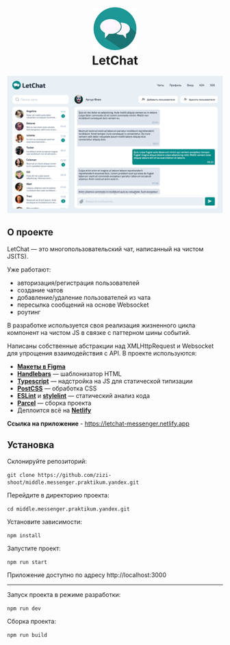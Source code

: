 <h1 align="center">
    <img src="static/images/logo.webp" alt="Logo" width="100" height="100">
    <br/>
    <span>LetChat</span>
</h1>
<p align="center">
    <img src="./static/images/letchat.png" alt="превью чата" width="700">
</p>


## О проекте

LetChat — это многопользовательский чат, написанный на чистом JS(TS).

Уже работают:
 - авторизация/регистрация пользователей
 - создание чатов
 - добавление/удаление пользователей из чата
 - пересылка сообщений на основе Websocket
 - роутинг

В разработке используется своя реализация жизненного цикла компонент на чистом JS в связке с паттерном шины событий.

Написаны собственные абстракции над XMLHttpRequest и Websocket для упрощения взаимодействия с API.
В проекте используются:

- [**Макеты в Figma**](https://www.figma.com/file/fkWCkwhqOUHU1nBjMGgGEP/LetChat?node-id=0%3A1)
- [**Handlebars**](https://handlebarsjs.com) — шаблонизатор HTML
- [**Typescript**](https://www.typescriptlang.org) — надстройка на JS для статической типизации
- [**PostCSS**](https://postcss.org) — обработка CSS
- [**ESLint**](https://eslint.org) и [**stylelint**](https://stylelint.io) — статический анализ кода
- [**Parcel**](https://parceljs.org) — сборка проекта
- Деплоится всё на [**Netlify**](https://www.netlify.com)

**Ссылка на приложение** - https://letchat-messenger.netlify.app

## Установка

Склонируйте репозиторий:

`git clone https://github.com/zizi-shoot/middle.messenger.praktikum.yandex.git`

Перейдите в директорию проекта:

`cd middle.messenger.praktikum.yandex.git`

Установите зависимости:

`npm install`

Запустите проект:

`npm run start`

Приложение доступно по адресу http://localhost:3000

---

Запуск проекта в режиме разработки:

`npm run dev`

Сборка проекта:

`npm run build`


